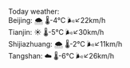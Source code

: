 Today weather:  
Beijing: 🌨  🌡️-4°C 🌬️↙22km/h  
Tianjin: ☀️ 🌡️-5°C 🌬️↙30km/h  
Shijiazhuang: 🌨  🌡️-2°C 🌬️↙11km/h  
Tangshan: ☁️ 🌡️-6°C 🌬️↙26km/h  

